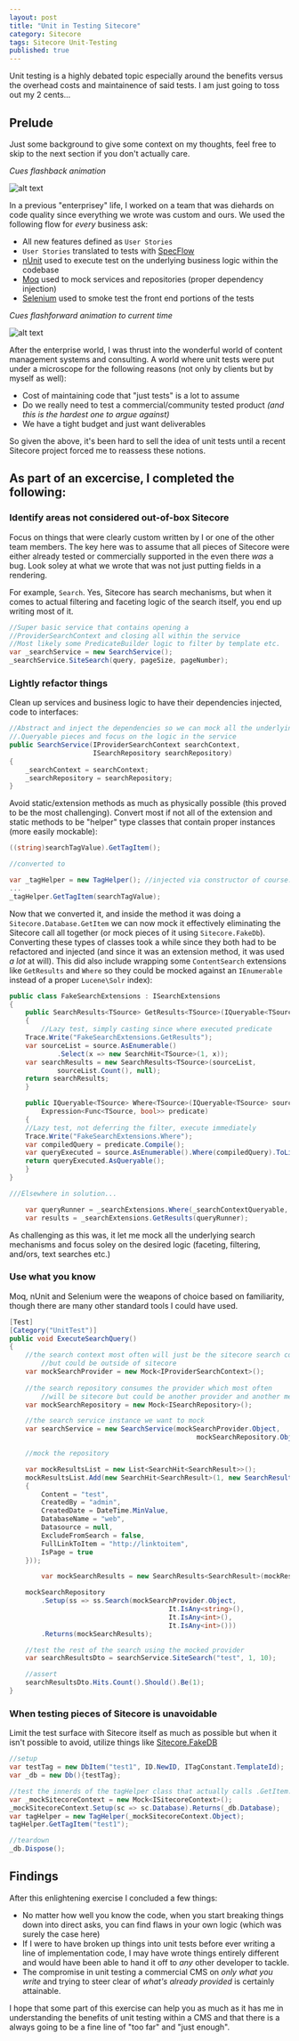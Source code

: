 ```yaml
---
layout: post
title: "Unit in Testing Sitecore"
category: Sitecore
tags: Sitecore Unit-Testing
published: true
---
```


Unit testing is a highly debated topic especially around the benefits versus the overhead costs and maintainence of said tests.  I am just going to toss out my 2 cents...

## Prelude
Just some background to give some context on my thoughts, feel free to skip to the next section if you don't actually care.

_Cues flashback animation_

![alt text](/assets/gifs/flashback.gif "A long time ago")

In a previous "enterprisey" life, I worked on a team that was diehards on code quality since everything we wrote was custom and ours.  We used the following flow for _every_ business ask:

- All new features defined as `User Stories`
- `User Stories` translated to tests with [SpecFlow](http://specflow.org/)
- [nUnit](http://nunit.org/) used to execute test on the underlying business logic within the codebase
- [Moq](https://www.nuget.org/packages/moq/) used to mock services and repositories (proper dependency injection)
- [Selenium](http://www.seleniumhq.org/) used to smoke test the front end portions of the tests

_Cues flashforward animation to current time_

![alt text](/assets/gifs/forward.gif "Back to today...")
 
After the enterprise world, I was thrust into the wonderful world of content management systems and consulting. A world where unit tests were put under a microscope for the following reasons (not only by clients but by myself as well):

- Cost of maintaining code that "just tests" is a lot to assume
- Do we really need to test a commercial/community tested product _(and this is the hardest one to argue against)_
- We have a tight budget and just want deliverables

So given the above, it's been hard to sell the idea of unit tests until a recent Sitecore project forced me to reassess these notions.

## As part of an excercise, I completed the following:

### Identify areas not considered out-of-box Sitecore
Focus on things that were clearly custom written by I or one of the other team members.  The key here was to assume that all pieces of Sitecore were either already tested or commercially supported in the even there _was_ a bug. Look soley at what we wrote that was not just putting fields in a rendering.

For example, `Search`. Yes, Sitecore has search mechanisms, but when it comes to actual filtering and faceting logic of the search itself, you end up writing most of it.
```csharp
//Super basic service that contains opening a 
//ProviderSearchContext and closing all within the service
//Most likely some PredicateBuilder logic to filter by template etc.
var _searchService = new SearchService();
_searchService.SiteSearch(query, pageSize, pageNumber);
```

### Lightly refactor things
Clean up services and business logic to have their dependencies injected, code to interfaces:

```csharp
//Abstract and inject the dependencies so we can mock all the underlying index and 
//.Queryable pieces and focus on the logic in the service  
public SearchService(IProviderSearchContext searchContext, 
                     ISearchRepository searchRepository)
{
    _searchContext = searchContext;
    _searchRepository = searchRepository;
}
```

Avoid static/extension methods as much as physically possible (this proved to be the most challenging).
Convert most if not all of the extension and static methods to be "helper" type classes that contain proper instances (more easily mockable):

```csharp
((string)searchTagValue).GetTagItem();

//converted to

var _tagHelper = new TagHelper(); //injected via constructor of course...
...
_tagHelper.GetTagItem(searchTagValue);
```
Now that we converted it, and inside the method it was doing a `Sitecore.Database.GetItem` we can now mock it effectively eliminating the Sitecore call all together (or mock pieces of it using `Sitecore.FakeDb`).
Converting these types of classes took a while since they both had to be refactored and injected (and since it was an extension method, it was used _a lot_ at will). This did also include wrapping some `ContentSearch` extensions like `GetResults` and `Where` so they could be mocked against an `IEnumerable` instead of a proper `Lucene\Solr` index):

```csharp
public class FakeSearchExtensions : ISearchExtensions
{
    public SearchResults<TSource> GetResults<TSource>(IQueryable<TSource> source)
    {
        //Lazy test, simply casting since where executed predicate
	Trace.Write("FakeSearchExtensions.GetResults");
	var sourceList = source.AsEnumerable()
            .Select(x => new SearchHit<TSource>(1, x));
	var searchResults = new SearchResults<TSource>(sourceList, 
            sourceList.Count(), null);
	return searchResults;
    }

    public IQueryable<TSource> Where<TSource>(IQueryable<TSource> source, 
        Expression<Func<TSource, bool>> predicate)
    {
	//Lazy test, not deferring the filter, execute immediately
	Trace.Write("FakeSearchExtensions.Where");
	var compiledQuery = predicate.Compile();
	var queryExecuted = source.AsEnumerable().Where(compiledQuery).ToList();
	return queryExecuted.AsQueryable();
    }
}

///Elsewhere in solution...

    var queryRunner = _searchExtensions.Where(_searchContextQueryable, baseQuery);
    var results = _searchExtensions.GetResults(queryRunner);
```

As challenging as this was, it let me mock all the underlying search mechanisms and focus soley on the desired logic (faceting, filtering, and/ors, text searches etc.)

### Use what you know
Moq, nUnit and Selenium were the weapons of choice based on familiarity, though there are many other standard tools I could have used.

```csharp
[Test]
[Category("UnitTest")]
public void ExecuteSearchQuery()
{
	//the search context most often will just be the sitecore search context 
        //but could be outside of sitecore
	var mockSearchProvider = new Mock<IProviderSearchContext>();
	
	//the search repository consumes the provider which most often 
        //will be sitecore but could be another provider and another mechanism 
	var mockSearchRepository = new Mock<ISearchRepository>();

	//the search service instance we want to mock
	var searchService = new SearchService(mockSearchProvider.Object, 
                                               mockSearchRepository.Object);

	//mock the repository

	var mockResultsList = new List<SearchHit<SearchResult>>();
	mockResultsList.Add(new SearchHit<SearchResult>(1, new SearchResult()
	{
		Content = "test",
		CreatedBy = "admin",
		CreatedDate = DateTime.MinValue,
		DatabaseName = "web",
		Datasource = null,
		ExcludeFromSearch = false,
		FullLinkToItem = "http://linktoitem",
		IsPage = true
	}));

        var mockSearchResults = new SearchResults<SearchResult>(mockResultsList, 1);

	mockSearchRepository
		.Setup(ss => ss.Search(mockSearchProvider.Object, 
                                        It.IsAny<string>(), 
                                        It.IsAny<int>(), 
                                        It.IsAny<int>()))
		.Returns(mockSearchResults);

	//test the rest of the search using the mocked provider
	var searchResultsDto = searchService.SiteSearch("test", 1, 10);

	//assert
	searchResultsDto.Hits.Count().Should().Be(1);
} 
```

### When testing pieces of Sitecore is unavoidable
Limit the test surface with Sitecore itself as much as possible but when it isn't possible to avoid, utilize things like [Sitecore.FakeDB](https://www.nuget.org/packages/Sitecore.FakeDb/)


```csharp
//setup
var testTag = new DbItem("test1", ID.NewID, ITagConstant.TemplateId);
var _db = new Db(){testTag};

//test the innerds of the tagHelper class that actually calls .GetItem...
var _mockSitecoreContext = new Mock<ISitecoreContext>();
_mockSitecoreContext.Setup(sc => sc.Database).Returns(_db.Database);
var tagHelper = new TagHelper(_mockSitecoreContext.Object);
tagHelper.GetTagItem("test1");

//teardown
_db.Dispose();
```

## Findings
After this enlightening exercise I concluded a few things:
- No matter how well you know the code, when you start breaking things down into direct asks, you can find flaws in your own logic (which was surely the case here)
- If I were to have broken up things into unit tests before ever writing a line of implementation code, I may have wrote things entirely different and would have been able to hand it off to _any_ other developer to tackle.
- The compromise in unit testing a commercial CMS on _only what you write_ and trying to steer clear of _what's already provided_ is certainly attainable.

I hope that some part of this exercise can help you as much as it has me in understanding the benefits of unit testing within a CMS and that there is a always going to be a fine line of "too far" and "just enough".
